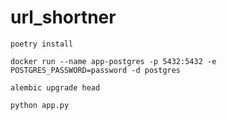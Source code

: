 # url_shortner

```shell
poetry install
```

```shell
docker run --name app-postgres -p 5432:5432 -e POSTGRES_PASSWORD=password -d postgres
```

```shell
alembic upgrade head
```

```shell
python app.py
```